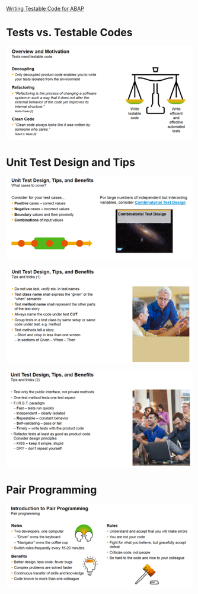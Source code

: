 <!-- TITLE: Writing Testable Code for ABAP -->
<!-- SUBTITLE: Some best practices and guidelines from this Open SAP course -->

[Writing Testable Code for ABAP](https://open.sap.com/courses/wtc1)
# Tests vs. Testable Codes
![Tests Need Testable Codes](/uploads/abap/tests-need-testable-codes.png "Tests Need Testable Codes")
# Unit Test Design and Tips
![What Cases To Cover](/uploads/abap/what-cases-to-cover.png "What Cases To Cover")

![Tips And Tricks](/uploads/abap/tips-and-tricks.png "Tips And Tricks")

![Tips And Tricks 2](/uploads/abap/tips-and-tricks-2.png "Tips And Tricks 2")

# Pair Programming
![Pair Programming](/uploads/abap/pair-programming.png "Pair Programming")